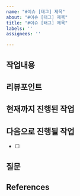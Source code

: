 ```yaml
---
name: "#이슈 [태그] 제목"
about: "#이슈 [태그] 제목"
title: "#이슈 [태그] 제목"
labels: ''
assignees: ''

---
```


## 작업내용

##  리뷰포인트

## 현재까지 진행된 작업 

## 다음으로 진행될 작업

- [ ]

## 질문


## References

